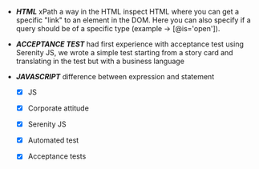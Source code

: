 - ***HTML*** xPath a way in the HTML inspect HTML where you can get a specific "link" to an element in the DOM. Here you can also specify if a query should be of a specific type (example -> [@is='open']).
- ***ACCEPTANCE TEST*** had first experience with acceptance test using Serenity JS, we wrote a simple test starting from a story card and translating in the test but with a business language
- ***JAVASCRIPT*** difference between expression and statement


  - [x] JS
  - [x] Corporate attitude
  - [x] Serenity JS
  - [x] Automated test
  - [x] Acceptance tests




